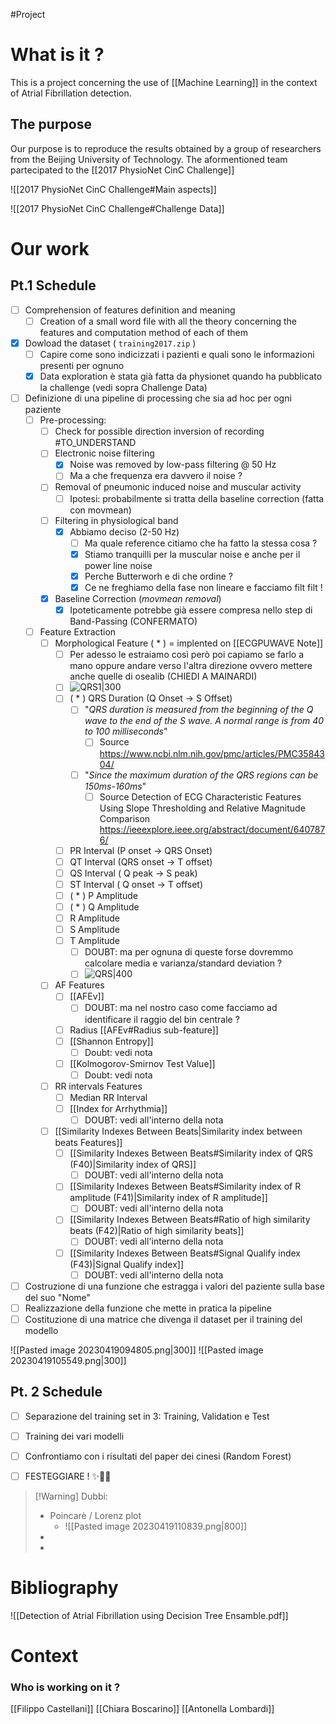 #Project 

# What is it ?
This is a project concerning the use of [[Machine Learning]] in the context of Atrial Fibrillation detection.

## The purpose 
Our purpose is to reproduce the results obtained by a group of researchers from the Beijing University of Technology.
The aformentioned team partecipated to the [[2017 PhysioNet CinC Challenge]]

![[2017 PhysioNet CinC Challenge#Main aspects]]

![[2017 PhysioNet CinC Challenge#Challenge Data]]
# Our work

## Pt.1 Schedule

 - [ ] Comprehension of features definition and meaning
	 - [ ] Creation of a small word file with all the theory concerning the features and computation method of each of them
 - [x] Dowload the dataset ( `training2017.zip` )
	 - [ ] Capire come sono indicizzati i pazienti e quali sono le informazioni presenti per ognuno
	 - [x] Data exploration è stata già fatta da physionet quando ha pubblicato la challenge (vedi sopra Challenge Data)
 - [ ] Definizione di una pipeline di processing che sia ad hoc per ogni paziente
	 - [ ] Pre-processing:
		 - [ ] Check for possible direction inversion of recording #TO_UNDERSTAND 
		 - [ ] Electronic noise filtering
			 - [x] Noise was removed by low-pass filtering @ 50 Hz
			 - [ ] Ma a che frequenza era davvero il noise ?
		 - [ ] Removal of pneumonic induced noise and muscular activity
			 - [ ] Ipotesi: probabilmente si tratta della baseline correction (fatta con movmean)
		 - [ ] Filtering in physiological band
			 - [x] Abbiamo deciso (2-50 Hz)
				 - [ ] Ma quale reference citiamo che ha fatto la stessa cosa ?
				 - [x] Stiamo tranquilli per la muscular noise e anche per il power line noise
				 - [x] Perche Butterworh e di che ordine ? 
				 - [x] Ce ne freghiamo della fase non lineare e facciamo filt filt !
		 - [x] Baseline Correction (*movmean removal*)
			 - [x] Ipoteticamente potrebbe già essere compresa nello step di Band-Passing (CONFERMATO)
	 - [ ] Feature Extraction
		 - [ ] Morphological Feature ( * ) = implented on [[ECGPUWAVE Note]]
			 - [ ] Per adesso le estraiamo così però poi capiamo se farlo a mano oppure andare verso l'altra direzione ovvero mettere anche quelle di osealib (CHIEDI A MAINARDI)
			 - [ ] ![QRS1|300](https://upload.wikimedia.org/wikipedia/commons/9/9e/SinusRhythmLabels.svg)
			 - [ ] ( * ) QRS Duration (Q Onset -> S Offset) 
				 - [ ] "*QRS duration is measured from the beginning of the Q wave to the end of the S wave. A normal range is from 40 to 100 milliseconds*"
					 - [ ] Source https://www.ncbi.nlm.nih.gov/pmc/articles/PMC3584304/
				 - [ ] "*Since the maximum duration of the QRS regions can be 150ms-160ms*"
					 - [ ] Source Detection of ECG Characteristic Features Using Slope Thresholding and Relative Magnitude Comparison https://ieeexplore.ieee.org/abstract/document/6407876/
			 - [ ] PR Interval (P onset -> QRS Onset)
			 - [ ] QT Interval (QRS onset  -> T offset)
			 - [ ] QS Interval ( Q peak -> S peak)
			 - [ ] ST Interval ( Q onset -> T offset)
			 - [ ] ( * ) P Amplitude
			 - [ ] ( * ) Q Amplitude
			 - [ ] R Amplitude
			 - [ ] S Amplitude
			 - [ ] T Amplitude
				 - [ ] DOUBT: ma per ognuna di queste forse dovremmo calcolare media e varianza/standard deviation ?
				 - [ ] ![QRS|400](https://litfl.com/wp-content/uploads/2018/10/ECG-waves-segments-and-intervals-LITFL-ECG-library-3.jpg.webp)
		 - [ ] AF Features
			 - [ ] [[AFEv]] 
				 - [ ] DOUBT: ma nel nostro caso come facciamo ad identificare il raggio del bin centrale ?
			 - [ ] Radius [[AFEv#Radius sub-feature]]
			 - [ ] [[Shannon Entropy]] 
				 - [ ] Doubt: vedi nota
			 - [ ] [[Kolmogorov-Smirnov Test Value]]
				 - [ ] Doubt: vedi nota
		 - [ ] RR intervals Features
			 - [ ] Median RR Interval
			 - [ ] [[Index for Arrhythmia]]
				 - [ ] DOUBT: vedi all'interno della nota
		 - [ ] [[Similarity Indexes Between Beats|Similarity index between beats Features]]
			 - [ ] [[Similarity Indexes Between Beats#Similarity index of QRS (F40)|Similarity index of QRS]]
				 - [ ] DOUBT: vedi all'interno della nota
			 - [ ] [[Similarity Indexes Between Beats#Similarity index of R amplitude (F41)|Similarity index of R amplitude]]
				 - [ ] DOUBT: vedi all'interno della nota
			 - [ ] [[Similarity Indexes Between Beats#Ratio of high similarity beats (F42)|Ratio of high similarity beats]]
				 - [ ] DOUBT: vedi all'interno della nota
			 - [ ] [[Similarity Indexes Between Beats#Signal Qualify index (F43)|Signal Qualify index]]
				 - [ ] DOUBT: vedi all'interno della nota
 - [ ] Costruzione di una funzione che estragga i valori del paziente sulla base del suo "Nome"
 - [ ] Realizzazione della funzione che mette in pratica la pipeline
 - [ ] Costituzione di una matrice che divenga il dataset per il training del modello

![[Pasted image 20230419094805.png|300]] ![[Pasted image 20230419105549.png|300]]
## Pt. 2 Schedule

- [ ] Separazione del training set in 3: Training, Validation e Test
- [ ] Training dei vari modelli
- [ ] Confrontiamo con i risultati del paper dei cinesi (Random Forest)
- [ ] FESTEGGIARE ! ✨🍾🎉


> [!Warning] Dubbi:
>  - Poincarè / Lorenz plot
> 	 - ![[Pasted image 20230419110839.png|800]]
>  - 
>  - 
> 


# Bibliography

![[Detection of Atrial Fibrillation using Decision Tree Ensamble.pdf]]
# Context


### Who is working on it ?
[[Filippo Castellani]]
[[Chiara Boscarino]]
[[Antonella Lombardi]]
